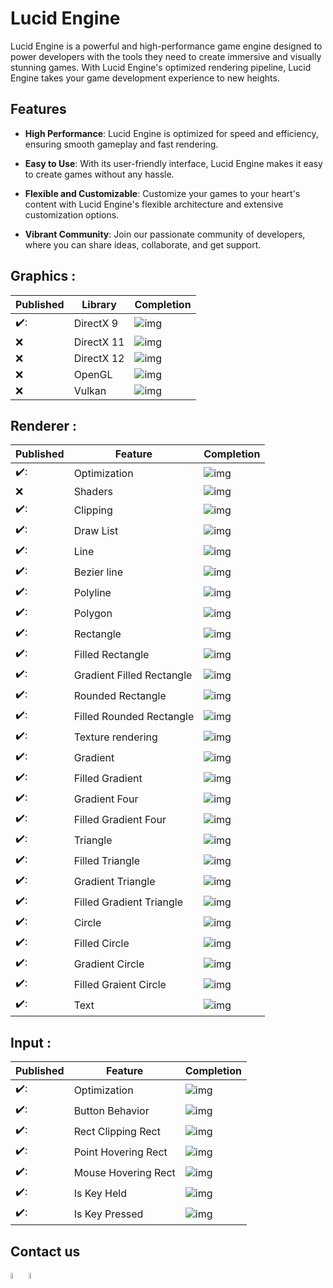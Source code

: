 # Lucid Engine

Lucid Engine is a powerful and high-performance game engine designed to power developers with the tools they need to create immersive and visually stunning games. With Lucid Engine's optimized rendering pipeline, Lucid Engine takes your game development experience to new heights.

## Features

- **High Performance**: Lucid Engine is optimized for speed and efficiency, ensuring smooth gameplay and fast rendering.

- **Easy to Use**: With its user-friendly interface, Lucid Engine makes it easy to create games without any hassle.

- **Flexible and Customizable**: Customize your games to your heart's content with Lucid Engine's flexible architecture and extensive customization options.

- **Vibrant Community**: Join our passionate community of developers, where you can share ideas, collaborate, and get support.

## Graphics :

| Published | Library | Completion |
| - | - | - |
| ✔️:  | DirectX 9 | ![img](https://progress-bar.dev/100) |
| :x:  | DirectX 11 | ![img](https://progress-bar.dev/0) |
| :x:  | DirectX 12 | ![img](https://progress-bar.dev/0) |
| :x:  | OpenGL | ![img](https://progress-bar.dev/0) |
| :x:  | Vulkan | ![img](https://progress-bar.dev/0) |

## Renderer :

| Published | Feature | Completion |
| - | - | - |
| ✔️:  | Optimization | ![img](https://progress-bar.dev/90) |
| :x:  | Shaders | ![img](https://progress-bar.dev/0) |
| ✔️:  | Clipping | ![img](https://progress-bar.dev/100) |
| ✔️:  | Draw List | ![img](https://progress-bar.dev/100) |
| ✔️:  | Line | ![img](https://progress-bar.dev/100) |
| ✔️:  | Bezier line | ![img](https://progress-bar.dev/80) |
| ✔️:  | Polyline | ![img](https://progress-bar.dev/100) |
| ✔️:  | Polygon | ![img](https://progress-bar.dev/100) |
| ✔️:  | Rectangle | ![img](https://progress-bar.dev/100) |
| ✔️:  | Filled Rectangle | ![img](https://progress-bar.dev/100) |
| ✔️:  | Gradient Filled Rectangle | ![img](https://progress-bar.dev/100) |
| ✔️:  | Rounded Rectangle | ![img](https://progress-bar.dev/100) |
| ✔️:  | Filled Rounded Rectangle | ![img](https://progress-bar.dev/100) |
| ✔️:  | Texture rendering | ![img](https://progress-bar.dev/60) |
| ✔️:  | Gradient | ![img](https://progress-bar.dev/100) |
| ✔️:  | Filled Gradient | ![img](https://progress-bar.dev/100) |
| ✔️:  | Gradient Four | ![img](https://progress-bar.dev/100) |
| ✔️:  | Filled Gradient Four | ![img](https://progress-bar.dev/100) |
| ✔️:  | Triangle | ![img](https://progress-bar.dev/100) |
| ✔️:  | Filled Triangle | ![img](https://progress-bar.dev/100) |
| ✔️:  | Gradient Triangle | ![img](https://progress-bar.dev/100) |
| ✔️:  | Filled Gradient Triangle | ![img](https://progress-bar.dev/100) |
| ✔️:  | Circle | ![img](https://progress-bar.dev/100) |
| ✔️:  | Filled Circle | ![img](https://progress-bar.dev/100) |
| ✔️:  | Gradient Circle | ![img](https://progress-bar.dev/100) |
| ✔️:  | Filled Graient Circle | ![img](https://progress-bar.dev/100) |
| ✔️:  | Text | ![img](https://progress-bar.dev/90) |

## Input :

| Published | Feature | Completion |
| - | - | - |
| ✔️:  | Optimization | ![img](https://progress-bar.dev/20) |
| ✔️:  | Button Behavior | ![img](https://progress-bar.dev/100) |
| ✔️:  | Rect Clipping Rect | ![img](https://progress-bar.dev/100) |
| ✔️:  | Point Hovering Rect | ![img](https://progress-bar.dev/100) |
| ✔️:  | Mouse Hovering Rect | ![img](https://progress-bar.dev/100) |
| ✔️:  | Is Key Held | ![img](https://progress-bar.dev/100) |
| ✔️:  | Is Key Pressed | ![img](https://progress-bar.dev/100) |

## Contact us
[<img src="https://droplr.com/wp-content/uploads/2020/06/iconfinder_discord_2308078.png" width=5% height=5%>](https://discord.gg/bxXnvy6HFH)
[<img src="https://www.robinson-ries.com/wp-content/uploads/2018/12/youtube-icon-logo-png-512.png" width=5% height=5%>](https://www.youtube.com/@EdwnHvH)
